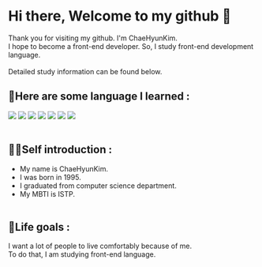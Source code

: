 # Hi there, Welcome to my github 👋
Thank you for visiting my github. I'm ChaeHyunKim. <br>
I hope to become a front-end developer. So, I study front-end development language.<br><br>
Detailed study information can be found below.<br>

## 📕Here are some language I learned : <br>

<img src="https://img.shields.io/badge/html5-E34F26?style=for-the-badge&logo=html5&logoColor=white" /> <img src="https://img.shields.io/badge/css-1572B6?style=for-the-badge&logo=css3&logoColor=white" /> <img src="https://img.shields.io/badge/javascript-F7DF1E?style=for-the-badge&logo=javascript&logoColor=black" /> <img src="https://img.shields.io/badge/react-61DAFB?style=for-the-badge&logo=react&logoColor=black" /> <img src="https://img.shields.io/badge/TypeScript-3178C6?style=for-the-badge&logo=TypeScript&logoColor=white" /> <img src="https://img.shields.io/badge/java-007396?style=for-the-badge&logo=java&logoColor=white" /> <img src="https://img.shields.io/badge/C-A8B9CC?style=for-the-badge&logo=C&logoColor=white" />
<br><br>

## 🙋‍♀️Self introduction : <br>

- My name is ChaeHyunKim.
- I was born in 1995.
- I graduated from computer science department.
- My MBTI is ISTP.
<br><br>

## 🌟Life goals : <br>
I want a lot of people to live comfortably because of me.<br>
To do that, I am studying front-end language.<br>
